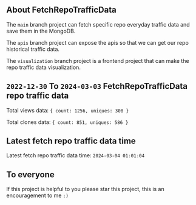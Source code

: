 ## About FetchRepoTrafficData

The `main` branch project can fetch specific repo everyday traffic data and save them in the MongoDB.

The `apis` branch project can expose the apis so that we can get our repo historical traffic data.

The `visualization` branch project is a frontend project that can make the repo traffic data visualization.

## `2022-12-30` To `2024-03-03` FetchRepoTrafficData repo traffic data

Total views data: `{ count: 1256, uniques: 308 }`

Total clones data: `{ count: 851, uniques: 586 }`

## Latest fetch repo traffic data time

Latest fetch repo traffic data time: `2024-03-04 01:01:04`

## To everyone

If this project is helpful to you please star this project, this is an encouragement to me `:)`



